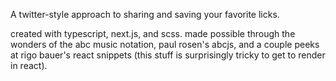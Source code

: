 A twitter-style approach to sharing and saving your favorite licks.

created with typescript, next.js, and scss. made possible through the wonders of the abc music notation, paul rosen's abcjs, and a couple peeks at rigo bauer's react snippets (this stuff is surprisingly tricky to get to render in react).
